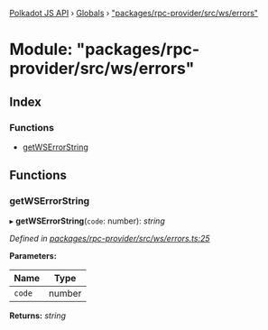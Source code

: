 [Polkadot JS API](../README.md) › [Globals](../globals.md) › ["packages/rpc-provider/src/ws/errors"](_packages_rpc_provider_src_ws_errors_.md)

# Module: "packages/rpc-provider/src/ws/errors"

## Index

### Functions

* [getWSErrorString](_packages_rpc_provider_src_ws_errors_.md#getwserrorstring)

## Functions

###  getWSErrorString

▸ **getWSErrorString**(`code`: number): *string*

*Defined in [packages/rpc-provider/src/ws/errors.ts:25](https://github.com/polkadot-js/api/blob/172143f2e/packages/rpc-provider/src/ws/errors.ts#L25)*

**Parameters:**

Name | Type |
------ | ------ |
`code` | number |

**Returns:** *string*
